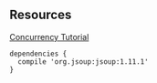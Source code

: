 ## Resources
[Concurrency Tutorial](https://docs.oracle.com/javase/tutorial/essential/concurrency/index.html)

```
dependencies {
  compile 'org.jsoup:jsoup:1.11.1'
}
```
